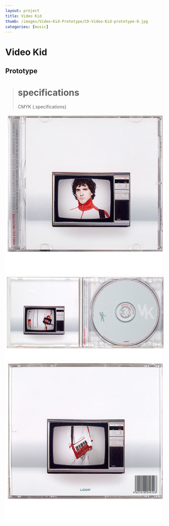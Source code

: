 ```yaml
---
layout: project
title: Video Kid
thumb: /images/Video-Kid-Prototype/CD-Video-Kid-prototype-0.jpg
categories: [music]
---
```


# Video Kid
## Prototype

> # specifications
> CMYK 
{.specifications}

![](/images/Video-Kid-Prototype/CD-Video-Kid-prototype-1.jpg)
![](/images/Video-Kid-Prototype/CD-Video-Kid-prototype-2.jpg)
![](/images/Video-Kid-Prototype/CD-Video-Kid-prototype-3.jpg)